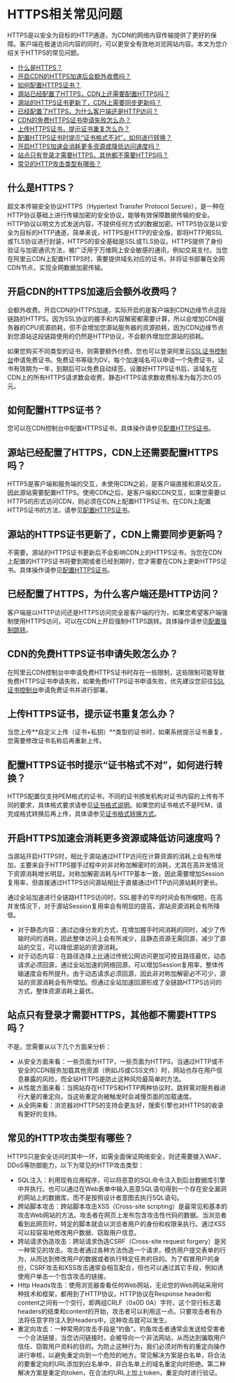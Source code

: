 # HTTPS相关常见问题

HTTPS是以安全为目标的HTTP通道，为CDN的网络内容传输提供了更好的保障。客户端在极速访问内容的同时，可以更安全有效地浏览网站内容。本文为您介绍关于HTTPS的常见问题。

-   [什么是HTTPS？](#section_zwj_78b_5v6)
-   [开启CDN的HTTPS加速后会额外收费吗？](#section_fnh_ptz_zgb)
-   [如何配置HTTPS证书？](#section_8zr_wp5_tzq)
-   [源站已经配置了HTTPS，CDN上还需要配置HTTPS吗？](#section_lq1_dyp_bea)
-   [源站的HTTPS证书更新了，CDN上需要同步更新吗？](#section_zjb_jyq_cc4)
-   [已经配置了HTTPS，为什么客户端还是HTTP访问？](#section_cst_8gc_503)
-   [CDN的免费HTTPS证书申请失败怎么办？](#section_l5z_efq_tf3)
-   [上传HTTPS证书，提示证书重复怎么办？](#section_37t_zop_u9j)
-   [配置HTTPS证书时提示“证书格式不对”，如何进行转换？](#section_nn1_mcd_0e7)
-   [开启HTTPS加速会消耗更多资源或降低访问速度吗？](#section_hlw_5tz_zgb)
-   [站点只有登录才需要HTTPS，其他都不需要HTTPS吗？](#section_epq_ztz_zgb)
-   [常见的HTTP攻击类型有哪些？](#section_hfq_h5z_zgb)

## 什么是HTTPS？

超文本传输安全协议HTTPS（Hypertext Transfer Protocol Secure），是一种在HTTP协议基础上进行传输加密的安全协议，能够有效保障数据传输的安全。HTTP协议以明文方式发送内容，不提供任何方式的数据加密。HTTPS协议是以安全为目标的HTTP通道，简单来说，HTTPS是HTTP的安全版，即将HTTP用SSL或TLS协议进行封装，HTTPS的安全基础是SSL或TLS协议。HTTPS提供了身份验证与加密通讯方法，被广泛用于万维网上安全敏感的通讯，例如交易支付。当您在阿里云CDN上配置HTTPS时，需要提供域名对应的证书，并将证书部署在全网CDN节点，实现全网数据加密传输。

## 开启CDN的HTTPS加速后会额外收费吗？

会额外收费。开启CDN的HTTPS加速，实际开启的是客户端到CDN边缘节点这段链路的HTTPS。因为SSL协议的握手和内容解密都需要计算，所以会增加CDN服务器的CPU资源损耗，但不会增加您源站服务器的资源损耗，因为CDN边缘节点到您源站这段链路使用的仍然是HTTP协议，不会额外增加您源站的损耗。

如果您购买不同类型的证书，则需要额外付费。您也可以登录阿里云[SSL证书控制台](https://yundunnext.console.aliyun.com/?p=cas)申请免费证书。免费证书等级为DV，每个加速域名可以申请一个免费证书，证书有效期为一年，到期后可以免费自动续签。设置好HTTPS证书后，该域名在CDN上的所有HTTPS请求数会收费，静态HTTPS请求数收费标准为每万次0.05元。

## 如何配置HTTPS证书？

您可以在CDN控制台中配置HTTPS证书，具体操作请参见[配置HTTPS证书](/cn.zh-CN/域名管理/HTTPS配置/配置HTTPS证书.md)。

## 源站已经配置了HTTPS，CDN上还需要配置HTTPS吗？

HTTPS是客户端和服务端的交互，未使用CDN之前，是客户端直接和源站交互，因此源站需要配置HTTPS。使用CDN之后，是客户端和CDN交互，如果您需要以HTTPS的形式访问CDN，则必须在CDN上配置HTTPS证书。在CDN上配置HTTPS证书的方法，请参见[配置HTTPS证书](/cn.zh-CN/域名管理/HTTPS配置/配置HTTPS证书.md)。

## 源站的HTTPS证书更新了，CDN上需要同步更新吗？

不需要。源站的HTTPS证书更新后不会影响CDN上的HTTPS证书，当您在CDN上配置的HTTPS证书将要到期或者已经到期时，您才需要在CDN上更新HTTPS证书。具体操作请参见[配置HTTPS证书](/cn.zh-CN/域名管理/HTTPS配置/配置HTTPS证书.md)。

## 已经配置了HTTPS，为什么客户端还是HTTP访问？

客户端是以HTTP访问还是HTTPS访问完全是客户端的行为，如果您希望客户端强制使用HTTPS访问，可以在CDN上开启强制HTTPS跳转。具体操作请参见[配置强制跳转](/cn.zh-CN/域名管理/HTTPS配置/配置强制跳转.md)。

## CDN的免费HTTPS证书申请失败怎么办？

在阿里云CDN控制台中申请免费HTTPS证书时存在一些限制，这些限制可能导致免费HTTPS证书申请失败，如果免费HTTPS证书申请失败，优先建议您前往[SSL证书控制台](https://yundunnext.console.aliyun.com/?p=cas)申请免费证书并进行部署。

## 上传HTTPS证书，提示证书重复怎么办？

当您上传**自定义上传（证书+私钥）**类型的证书时，如果系统提示证书重复，您需要修改证书名称后再重新上传。

## 配置HTTPS证书时提示“证书格式不对”，如何进行转换？

HTTPS配置仅支持PEM格式的证书，不同的证书颁发机构对证书内容的上传有不同的要求，具体格式要求请参见[证书格式说明](/cn.zh-CN/域名管理/HTTPS配置/证书格式说明.md)。如果您的证书格式不是PEM，请完成格式转换后再上传，具体请参见[证书格式转换方式](/cn.zh-CN/域名管理/HTTPS配置/证书格式说明.mdsection_cn2_rql_xdb)。

## 开启HTTPS加速会消耗更多资源或降低访问速度吗？

当源站开启HTTPS时，相比于源站通过HTTP访问在计算资源的消耗上会有所增加，主要来自于HTTPS握手过程中对非对称加解密时的消耗，尤其在高并发情况下资源消耗增长明显。对称加解密消耗与HTTP基本一致，因此需要增加Session复用率，但直接通过HTTPS访问源站相比于直接通过HTTP访问源站耗时更长。

通过全站加速进行全链路HTTPS访问时，SSL握手的平均时间会有所缩短，在高并发情况下，对于源站Session复用率会有明显的提高，源站资源消耗会有所降低。

-   对于静态内容：通过边缘分发的方式，在增加握手时间消耗的同时，减少了传输时间的消耗，因此整体访问上会有所减少，且静态资源无需回源，减少了源站的交互，可以降低源站的资源消耗。
-   对于动态内容：在路径选择上比通过传统公网访问更加可控且路径最优，动态请求必须回源，通过全站加速的网络回源，可以增加Session复用率，整体传输速度会有所提升。由于动态请求必须回源，因此非对称加解密必不可少，源站的资源消耗会有所增加。但通过全站加速回源形成了全链路HTTPS访问的方式，整体资源消耗上最优。

## 站点只有登录才需要HTTPS，其他都不需要HTTPS吗？

不是。您需要从以下几个方面来分析：

-   从安全方面来看：一些页面为HTTP，一些页面为HTTPS，当通过HTTP或不安全的CDN服务加载其他资源（例如JS或CSS文件）时，网站也存在用户信息暴露的风险，而全站HTTPS是防止这种风险最简单的方法。
-   从性能方面来看：当网站存在HTTPS和HTTP两种协议时，跳转需对服务器进行大量的重定向，当这些重定向被触发时会减慢页面的加载速度。
-   从全网来看：浏览器对HTTPS的支持会更友好，搜索引擎也对HTTPS的收录有更好的支持。

## 常见的HTTP攻击类型有哪些？

HTTPS只是安全访问的其中一环，如需全面保证网络安全，则还需要接入WAF、DDoS等防御能力，以下为常见的HTTP攻击类型：

-   SQL注入：利用现有应用程序，可以将恶意的SQL命令注入到后台数据库引擎中并执行。也可以通过在Web表单中输入恶意SQL语句得到一个存在安全漏洞的网站上的数据库，而不是按照设计者意图去执行SQL语句。
-   跨站脚本攻击：跨站脚本攻击XSS（Cross-site scripting）是最常见和基本的攻击Web网站的方法。攻击者在网页上发布包含攻击性代码的数据。当浏览者看到此网页时，特定的脚本就会以浏览者用户的身份和权限来执行。通过XSS可以较容易地修改用户数据、窃取用户信息。
-   跨站请求伪造攻击：跨站请求伪造CSRF（Cross-site request forgery）是另一种常见的攻击。攻击者通过各种方法伪造一个请求，模仿用户提交表单的行为，从而达到修改用户的数据或者执行特定任务的目的。为了假冒用户的身份，CSRF攻击和XSS攻击通常会相互配合，但也可以通过其它手段，例如诱使用户单击一个包含攻击的链接。
-   Http Heads攻击：使用浏览器查看任何Web网站，无论您的Web网站采用何种技术和框架，都用到了HTTP协议。HTTP协议在Response header和content之间有一个空行，即两组CRLF（0x0D 0A）字符，这个空行标志着headers的结束和content的开始，攻击者可以利用这一点。只要攻击者有办法将任意字符注入到Headers中，这种攻击就可以发生。
-   重定向攻击：一种常用的攻击手段是“钓鱼”。钓鱼攻击者通常会发送给受害者一个合法链接，当您访问链接时，会被导向一个非法网站，从而达到骗取用户信任、窃取用户资料的目的。为防止这种行为，我们必须对所有的重定向操作进行审核，以避免重定向到一个危险的地方。常见解决方案是白名单，将合法的要重定向的URL添加到白名单中，非白名单上的域名重定向时拒绝。第二种解决方案是重定向token，在合法的URL上加上token，重定向时进行验证。

